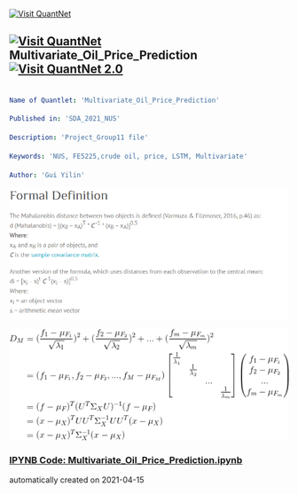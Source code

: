 [<img src="https://github.com/QuantLet/Styleguide-and-FAQ/blob/master/pictures/banner.png" width="888" alt="Visit QuantNet">](http://quantlet.de/)

## [<img src="https://github.com/QuantLet/Styleguide-and-FAQ/blob/master/pictures/qloqo.png" alt="Visit QuantNet">](http://quantlet.de/) **Multivariate_Oil_Price_Prediction** [<img src="https://github.com/QuantLet/Styleguide-and-FAQ/blob/master/pictures/QN2.png" width="60" alt="Visit QuantNet 2.0">](http://quantlet.de/)

```yaml

Name of Quantlet: 'Multivariate_Oil_Price_Prediction'

Published in: 'SDA_2021_NUS'

Description: 'Project_Group11 file'

Keywords: 'NUS, FE5225,crude oil, price, LSTM, Multivariate'

Author: 'Gui Yilin'

```

![Picture1](Mahalanobis%20definition.png)

![Picture2](Mahalanobis%20distance.png)

### [IPYNB Code: Multivariate_Oil_Price_Prediction.ipynb](Multivariate_Oil_Price_Prediction.ipynb)


automatically created on 2021-04-15